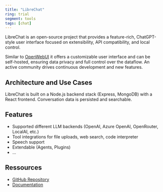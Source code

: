 ```yaml
---
title: "LibreChat"
ring: trial
segment: tools
tags: [chat]
---
```


LibreChat is an open-source project that provides a feature-rich, ChatGPT-style user interface focused on extensibility, API compatibility, and local control.

Similar to [OpenWebUI](/tools/openweb_ui/) it offers a customizable user interface and can be self-hosted, ensuring data privacy and full control over the dataflow. An active community drives continuous development and new features.

## Architecture and Use Cases

LibreChat is built on a Node.js backend stack (Express, MongoDB) with a React frontend. 
Conversation data is persisted and searchable.

## Features

* Supported different LLM backends (OpenAI, Azure OpenAI, OpenRouter, LocalAI, etc.)
* Tool integrations for file uploads, web search, code interpreter
* Speech support
* Extendable (Agents, Plugins)
* ...

## Ressources
 
- [GitHub Repository](https://github.com/danny-avila/LibreChat)  
- [Documentation](https://docs.librechat.ai/) 